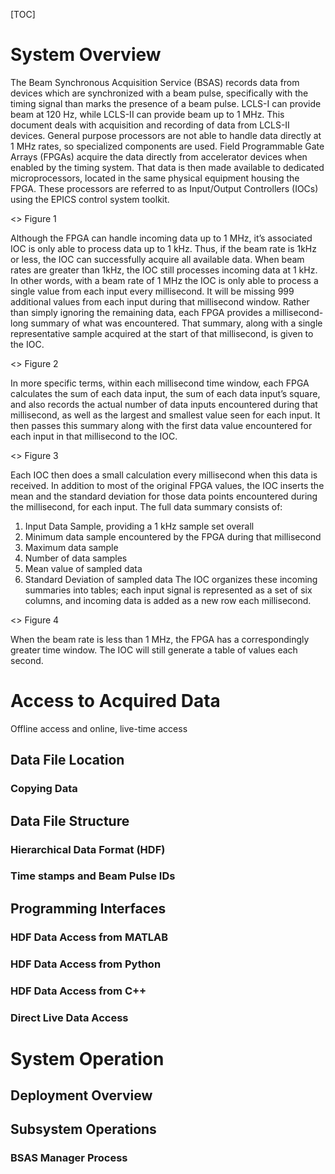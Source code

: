[TOC]

# System Overview

The Beam Synchronous Acquisition Service (BSAS) records data from devices which are synchronized with a beam pulse, specifically with the timing signal than marks the presence of a beam pulse.  LCLS-I can provide beam at 120 Hz, while LCLS-II can provide beam up to 1 MHz.  This document deals with acquisition and recording of data from LCLS-II devices.
General purpose processors are not able to handle data directly at 1 MHz rates, so specialized components are used.  Field Programmable Gate Arrays (FPGAs) acquire the data directly from accelerator devices when enabled by the timing system.  That data is then made available to dedicated microprocessors, located in the same physical equipment housing the FPGA.  These processors are referred to as Input/Output Controllers (IOCs) using the EPICS control system toolkit.

<<diagram>>
Figure 1

Although the FPGA can handle incoming data up to 1 MHz, it’s associated IOC is only able to process data up to 1 kHz.  Thus, if the beam rate is 1kHz or less, the IOC can successfully acquire all available data.
When beam rates are greater than 1kHz, the IOC still processes incoming data at 1 kHz.  In other words, with a beam rate of 1 MHz the IOC is only able to process a single value from each input every millisecond.  It will be missing 999 additional values from each input during that millisecond window.
Rather than simply ignoring the remaining data, each FPGA provides a millisecond-long summary of what was encountered.  That summary, along with a single representative sample acquired at the start of that millisecond, is given to the IOC.

<<diagram>>
Figure 2

In more specific terms, within each millisecond time window, each FPGA calculates the sum of each data input, the sum of each data input’s square, and also records the actual number of data inputs encountered during that millisecond, as well as the largest and smallest value seen for each input.  It then passes this summary along with the first data value encountered for each input in that millisecond to the IOC.

<<diagram>>
Figure 3

Each IOC then does a small calculation every millisecond when this data is received.  In addition to most of the original FPGA values, the IOC inserts the mean and the standard deviation for those data points encountered during the millisecond, for each input.  The full data summary consists of:
1)	Input Data Sample, providing a 1 kHz sample set overall
2)	Minimum data sample encountered by the FPGA during that millisecond
3)	Maximum data sample
4)	Number of data samples
5)	Mean value of sampled data
6)	Standard Deviation of sampled data
The IOC organizes these incoming summaries into tables; each input signal is represented as a set of six columns, and incoming data is added as a new row each millisecond.

<<diagram>>
Figure 4

When the beam rate is less than 1 MHz, the FPGA has a correspondingly greater time window.  The IOC will still generate a table of values each second.

# Access to Acquired Data
Offline access and online, live-time access
## Data File Location

###	Copying Data

##	Data File Structure
###	Hierarchical Data Format (HDF)

###	Time stamps and Beam Pulse IDs

##	Programming Interfaces
###	HDF Data Access from MATLAB

###	HDF Data Access from Python

###	HDF Data Access from C++

###	Direct Live Data Access

#	System Operation
##	Deployment Overview

##	Subsystem Operations
###	BSAS Manager Process
